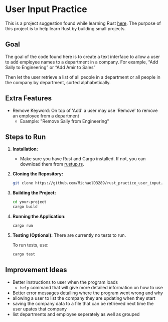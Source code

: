 # User Input Practice

This is a project suggestion found while learning Rust [here](https://doc.rust-lang.org/book/ch08-03-hash-maps.html). The purpose of this project is to help learn Rust by building small projects.

## Goal

The goal of the code found here is to create a text interface to allow a user to add employee names to a department in a company. For example, “Add Sally to Engineering” or “Add Amir to Sales”

Then let the user retrieve a list of all people in a department or all people in the company by department, sorted alphabetically.


## Extra Features

- Remove Keyword: On top of 'Add' a user may use 'Remove' to remove an employee from a department
  - Example: "Remove Sally from Engineering"


## Steps to Run

1. **Installation:**
    - Make sure you have Rust and Cargo installed. If not, you can download them from [rustup.rs](https://rustup.rs/).

2. **Cloning the Repository:**
    ```bash
    git clone https://github.com/MichaelD3289/rust_practice_user_input.git
    ```
3. **Building the Project:**
    ```bash
    cd your-project
    cargo build
    ```

4. **Running the Application:**
    ```bash
    cargo run
    ```
5. **Testing (Optional):**
    There are currently no tests to run.

    To run tests, use:
    ```bash
    cargo test
    ```


## Improvement Ideas
  - Better instructions to user when the program loads
    - `help` command that will give more detailed information on how to use
  - Better error messages detailing where the program went wrong and why
  - allowing a user to list the company they are updating when they start
  - saving the company data to a file that can be retrieved next time the user upates that company
  - list departments and employee seperately as well as grouped
